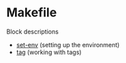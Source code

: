 # Makefile
Block descriptions

- [set-env](set-env/README.md)
  (setting up the environment)
- [tag](tag/README.md)
  (working with tags)
